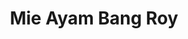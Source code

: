 ---
title: "Mie Ayam Bang Roy"
slug: "mie-ayam-roy"
menu:
  - nama: "Mie Ayam Polos"
    harga: 12000
  - nama: "Mie Ayam Bakso"
    harga: 15000
  - nama: "Es Teh"
    harga: 4000
---